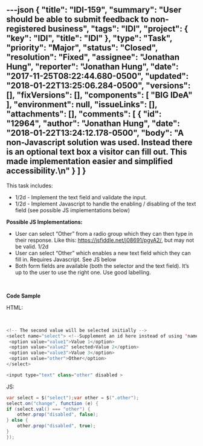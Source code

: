 ---json
{
  "title": "IDI-159",
  "summary": "User should be able to submit feedback to non-registered business",
  "tags": "IDI",
  "project": {
    "key": "IDI",
    "title": "IDI"
  },
  "type": "Task",
  "priority": "Major",
  "status": "Closed",
  "resolution": "Fixed",
  "assignee": "Jonathan Hung",
  "reporter": "Jonathan Hung",
  "date": "2017-11-25T08:22:44.680-0500",
  "updated": "2018-01-22T13:25:06.284-0500",
  "versions": [],
  "fixVersions": [],
  "components": [
    "BIG IDeA"
  ],
  "environment": null,
  "issueLinks": [],
  "attachments": [],
  "comments": [
    {
      "id": "12964",
      "author": "Jonathan Hung",
      "date": "2018-01-22T13:24:12.178-0500",
      "body": "A non-Javascript solution was used. Instead there is an optional text box a visitor can fill out. This made implementation easier and simplified accessibility.\n"
    }
  ]
}
---
This task includes:

* 1/2d - Implement the text field and validate the input.&#x20;
* 1/2d - Implement Javascript to handle the enabling / disabling of the text field (see possible JS implementations below)

**Possible JS Implementations:**

* User can select “Other” from a radio group which they can then type in their response. Like this: <https://jsfiddle.net/j08691/pgyA2/>, but may not be valid. 1/2d
* User can select “Other” which enables a new text field which they can fill in. Requires Javascript. See JS below
* Both form fields are available (both the selector and the text field). It’s up to the user to use the right one. Use good labelling.

 

**Code Sample**

HTML:

 

```java
<!-- The second value will be selected initially -->
<select name="select"> <!--Supplement an id here instead of using 'name'-->
 <option value="value1">Value 1</option>
 <option value="value2" selected>Value 2</option>
 <option value="value3">Value 3</option>
 <option value="other">Other</option>
</select>

<input type="text" class="other" disabled >
```

JS:

```java
var select = $("select");var other = $(".other");
select.on("change", function (e) {
if (select.val() === "other") {
    other.prop("disabled", false);
} else {
    other.prop("disabled", true);
}
});
```

 

 

        